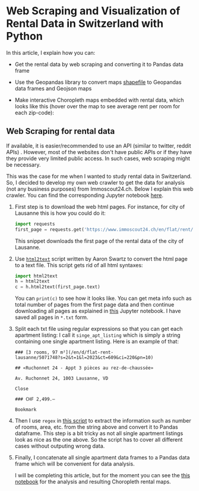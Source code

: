 # Web Scraping and Visualization of Rental Data in Switzerland with Python

In this article, I explain how you can:

* Get the rental data by web scraping and converting it to Pandas data frame

* Use the Geopandas library to convert maps  [shapefile](https://en.wikipedia.org/wiki/Shapefile) to Geopandas data frames and Geojson maps 

* Make interactive Choropleth maps embedded with rental data, which looks like this (hover over the map to see average rent per room for each zip-code):


<!DOCTYPE html>
<html>
<head>
  <meta charset="utf-8">
  <script src="https://cdn.jsdelivr.net/npm/vega@4"></script>
	<script src="https://cdn.jsdelivr.net/npm/vega-lite@3.0.0-rc3"></script>
	<script src="https://cdn.jsdelivr.net/npm/vega-embed@3"></script>
</head>
<body>  
  <div id="vis" style="text-align:center"></div>
  <script>
    var spec = "https://raw.githubusercontent.com/hamedrazavi/rental_analysis_switzerland_immoscout24/master/data/lausanne_zip_rental.json";
    var opt = {"actions": false,
               "padding": {left: 5, top: 5, right: 5, bottom: 5}};
  	vegaEmbed('#vis', spec, opt).catch(console.warn);
  </script>
</body>
</html>



## Web Scraping for rental data

If available, it is easier/recommended to use an API (similar to twitter, reddit APIs) . However, most of the websites don't have public APIs or if they have they provide very limited public access. In such cases, web scraping might be necessary. 

This was the case for me when I wanted to study rental data in Switzerland. So, I decided to develop my own web crawler to get the data for analysis (not any business purposes) from Immoscout24.ch. Below I explain this web crawler. You can find the corresponding Jupyter notebook [here](https://github.com/hamedrazavi/rental_analysis_switzerland_immoscout24/blob/master/src/immoscoutHtml_to_text_once.ipynb). 

1. First step is to download the web html pages.  For instance, for city of Lausanne this is how you could do it:

   ```python
   import requests
   first_page = requests.get('https://www.immoscout24.ch/en/flat/rent/city-lausanne')
   ```

   This snippet downloads the first page of the rental data of the city of Lausanne. 

2. Use [```html2text```](https://github.com/aaronsw/html2text) script written by Aaron Swartz to convert the html page to a text file. This script gets rid of all html syntaxes:

   ```python
   import html2text
   h = html2text
   c = h.html2text(first_page.text)
   ```

   You can ``print(c)`` to see how it looks like. You can get meta info such as total number of pages from the first page data and then continue downloading all pages as explained in [this](https://github.com/hamedrazavi/rental_analysis_switzerland_immoscout24/blob/master/src/immoscoutHtml_to_text_once.ipynb) Jupyter notebook. I have saved all pages in ``*.txt`` form. 

3. Split each txt file using regular expressions so that you can get each apartment listing: I call it ``singe_apt_listing`` which is simply a string containing one single apartment listing. Here is an example of that: 

   ```
   ### [3 rooms, 97 m²](/en/d/flat-rent-
   lausanne/5071748?s=2&t=1&l=2023&ct=609&ci=220&pn=10)
   
   ## «Ruchonnet 24 - Appt 3 pièces au rez-de-chaussée»
   
   Av. Ruchonnet 24, 1003 Lausanne, VD
   
   Close
   
   ### CHF 2,499.—
   
   Bookmark
   ```

4. Then I use ``regex`` in [this script](https://github.com/hamedrazavi/rental_analysis_switzerland_immoscout24/blob/master/src/SingleAptListing_to_table.py) to extract the information such as number of rooms, area, etc. from the string above and convert it to Pandas dataframe. This step is a bit tricky as not all single apartment listings look as nice as the one above. So the script has to cover all different cases without outputing wrong data. 

5. Finally, I concatenate all single apartment data frames to a Pandas data frame which will be convenient for data analysis. 

   I will be completing this article, but for the moment you can see the [this notebook](https://github.com/hamedrazavi/rental_analysis_switzerland_immoscout24/blob/master/src/rental_analysis_lausanne.ipynb) for the analysis and resulting Choropleth rental maps. 

